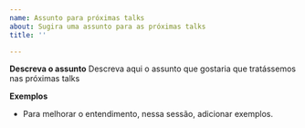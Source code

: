 ```yaml
---
name: Assunto para próximas talks
about: Sugira uma assunto para as próximas talks
title: ''

---
```


**Descreva o assunto**
Descreva aqui o assunto que gostaria que tratássemos nas próximas talks

**Exemplos**
* Para melhorar o entendimento, nessa sessão, adicionar exemplos.
